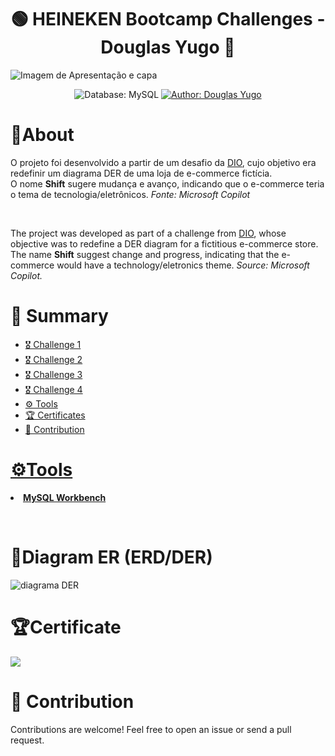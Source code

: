 <h1 align="center">🟢 HEINEKEN Bootcamp Challenges - Douglas Yugo 🔴</h1>
<img src="https://github.com/DouglasIde/Heineken-Challenges/blob/main/README-Files/capa/Douglas%20Heineken%20capa.jpg" alt="Imagem de Apresentação e capa">

<div>
  <p align="center">
    <img src="https://img.shields.io/static/v1?label=Database&message=MySQL&color=green&style=for-the-badge&logo=mysql&logoColor=white" alt="Database: MySQL">
    <a href="https://www.linkedin.com/in/douglas-yugo/" target="_blank">
      <img src="https://img.shields.io/static/v1?label=Author&message=DouglasYugo&color=green&style=for-the-badge&logo=LinkedIn" alt="Author: Douglas Yugo">
    </a>
  </p>
</div>

<h1>📌About</h1>
<p>O projeto foi desenvolvido a partir de um desafio da <a href="https://www.dio.me/users/douglasymide">DIO</a>, cujo objetivo era redefinir um diagrama DER de uma loja de e-commerce fictícia.
<br>O nome <strong>Shift</strong> sugere mudança e avanço, indicando que o e-commerce teria o tema de tecnologia/eletrônicos. <em>Fonte: Microsoft Copilot</em></p><br>

<p>The project was developed as part of a challenge from <a href="https://www.dio.me/users/douglasymide">DIO</a>, whose objective was to redefine a DER diagram for a fictitious e-commerce store.
<br>The name <strong>Shift</strong> suggest change and progress, indicating that the e-commerce would have a technology/eletronics theme. <em>Source: Microsoft Copilot.</em></p>

<h1>🔖 Summary</h1>
<ul>
  <li><a href="#challenge-1">🎖 Challenge 1</li>
  <li><a href="#challenge-2">🎖 Challenge 2</li>
  <li><a href="#challenge-3">🎖 Challenge 3</li>
  <li><a href="#challenge-4">🎖 Challenge 4</li>
  <li><a href="#tools">⚙ Tools</li>
  <li><a href="#certificate">🏆 Certificates</li>
  <li><a href="#contribution">🤝 Contribution</li>
</ul>


<h1>⚙Tools</h1>
<li><strong><a href="https://www.mysql.com/products/workbench/">MySQL Workbench</a></strong></li>

<br><h1>📐Diagram ER (ERD/DER)</h1>
<img src="https://github.com/DouglasIde/Shift-commerce/blob/main/DER-diagram.png" alt="diagrama DER"><br>

<h1 id="certificate">🏆Certificate</h1>
<img src="https://github.com/DouglasIde/Shift-commerce/blob/main/README-Files/certificado/certificado-DIO-Douglas.jpg">

<h1 id="contribution">🤝 Contribution</h1>
<p>Contributions are welcome! Feel free to open an issue or send a pull request.</p>
